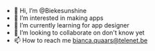 - 👋 Hi, I’m @Biekesunshine
- 👀 I’m interested in making apps
- 🌱 I’m currently learning for app designer
- 💞️ I’m looking to collaborate on don't know yet
- 📫 How to reach me bianca.quaars@telenet.be

<!---
Biekesunshine/Biekesunshine is a ✨ special ✨ repository because its `README.md` (this file) appears on your GitHub profile.
You can click the Preview link to take a look at your changes.
--->
